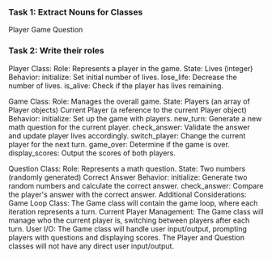 ### Task 1: Extract Nouns for Classes
Player
Game
Question


### Task 2: Write their roles
Player Class:
Role: Represents a player in the game.
State:
Lives (integer)
Behavior:
initialize: Set initial number of lives.
lose_life: Decrease the number of lives.
is_alive: Check if the player has lives remaining.


Game Class:
Role: Manages the overall game.
State:
Players (an array of Player objects)
Current Player (a reference to the current Player object)
Behavior:
initialize: Set up the game with players.
new_turn: Generate a new math question for the current player.
check_answer: Validate the answer and update player lives accordingly.
switch_player: Change the current player for the next turn.
game_over: Determine if the game is over.
display_scores: Output the scores of both players.


Question Class:
Role: Represents a math question.
State:
Two numbers (randomly generated)
Correct Answer
Behavior:
initialize: Generate two random numbers and calculate the correct answer.
check_answer: Compare the player's answer with the correct answer.
Additional Considerations:
Game Loop Class:
The Game class will contain the game loop, where each iteration represents a turn.
Current Player Management:
The Game class will manage who the current player is, switching between players after each turn.
User I/O:
The Game class will handle user input/output, prompting players with questions and displaying scores.
The Player and Question classes will not have any direct user input/output.